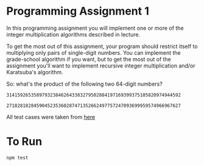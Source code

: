 # Programming Assignment 1
In this programming assignment you will implement one or more of the integer
multiplication algorithms described in lecture.

To get the most out of this assignment, your program should restrict itself to
multiplying only pairs of single-digit numbers. You can implement the
grade-school algorithm if you want, but to get the most out of the assignment
you'll want to implement recursive integer multiplication and/or Karatsuba's
algorithm.

So: what's the product of the following two 64-digit numbers?

`3141592653589793238462643383279502884197169399375105820974944592`

`2718281828459045235360287471352662497757247093699959574966967627`

All test cases were taken from [here](https://github.com/beaunus/stanford-algs/tree/master/testCases/course1/assignment1Multiplication)

# To Run

`npm test`